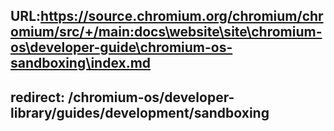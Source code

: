 URL:https://source.chromium.org/chromium/chromium/src/+/main:docs\website\site\chromium-os\developer-guide\chromium-os-sandboxing\index.md
---
redirect: /chromium-os/developer-library/guides/development/sandboxing
---
